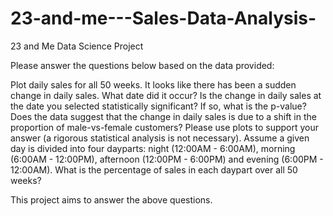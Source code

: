 # 23-and-me---Sales-Data-Analysis-
23 and Me Data Science Project 

Please answer the questions below based on the data provided:

Plot daily sales for all 50 weeks.
It looks like there has been a sudden change in daily sales. What date did it occur?
Is the change in daily sales at the date you selected statistically significant? If so, what is the p-value?
Does the data suggest that the change in daily sales is due to a shift in the proportion of male-vs-female customers? Please use plots to support your answer (a rigorous statistical analysis is not necessary).
Assume a given day is divided into four dayparts: night (12:00AM - 6:00AM), morning (6:00AM - 12:00PM), afternoon (12:00PM - 6:00PM) and evening (6:00PM - 12:00AM). What is the percentage of sales in each daypart over all 50 weeks?

This project aims to answer the above questions.

